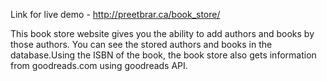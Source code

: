 Link for live demo - http://preetbrar.ca/book_store/

This book store website gives you the ability to add authors and books by those authors. You can see the stored authors and books in the database.Using the ISBN of the book, the book store also gets information from goodreads.com using goodreads API.
